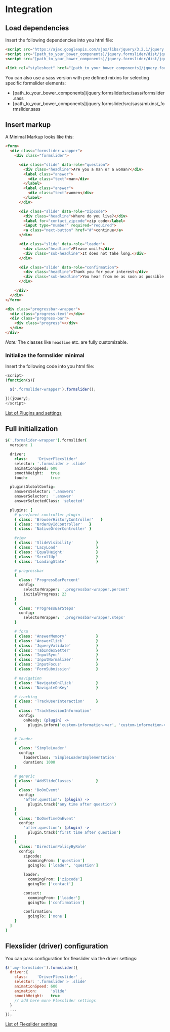 # Integration

## Load dependencies
Insert the following dependencies into you html file:
```html
<script src="https://ajax.googleapis.com/ajax/libs/jquery/3.2.1/jquery.min.js"></script>
<script src="[path_to_your_bower_components]/jquery.formslider/dist/jquery.formslider.dependencies.min.js"></script>
<script src="[path_to_your_bower_components]/jquery.formslider/dist/jquery.formslider.min.js"></script>

<link rel="stylesheet" href="[path_to_your_bower_components]/jquery.formslider/dist/formslider.min.css">
```

You can also use a sass version with pre defined mixins for selecting specific formslider elements:
  * [path_to_your_bower_components]/jquery.formslider/src/sass/formslider.sass
  * [path_to_your_bower_components]/jquery.formslider/src/sass/mixins/\_formslider.sass


## Insert markup
A Minimal Markup looks like this:
```html
<form>
  <div class="formslider-wrapper">
    <div class="formslider">

      <div class="slide" data-role="question">
        <div class="headline">Are you a man or a woman?</div>
        <label class="answer">
          <div class="text">man</div>
        </label>
        <label class="answer">
          <div class="text">women</div>
        </label>
      </div>

      <div class="slide" data-role="zipcode">
        <div class="headline">Where do you live?</div>
        <label for="contact_zipcode">zip code</label>
        <input type="number" required="required">
        <a class="next-button" href="#">continue</a>
      </div>

      <div class="slide" data-role="loader">
        <div class="headline">Please wait!</div>
        <div class="sub-headline">It does not take long.</div>
      </div>

      <div class="slide" data-role="confirmation">
        <div class="headline">Thank you for your interest</div>
        <div class="sub-headline">You hear from me as soon as possible.</div>
      </div>

    </div>
  </div>
</form>  

<div class="progressbar-wrapper">
  <div class="progress-text"></div>
  <div class="progress-bar">
    <div class="progress"></div>
  </div>
</div>
```

_Note:_ The classes like `headline` etc. are fully customizable.

### Initialize the formslider minimal
Insert the following code into you html file:
```js
<script>
(function($){

  $('.formslider-wrapper').formslider();

})(jQuery);
</script>
```

[List of Plugins and settings](docs/PLUGINS.md)


## Full initialization
```coffee
$('.formslider-wrapper').formslider(
  version: 1

  driver:
    class:    'DriverFlexslider'
    selector: '.formslider > .slide'
    animationSpeed: 600
    smoothHeight:   true
    touch:          true

  pluginsGlobalConfig:
    answersSelector: '.answers'
    answerSelector:  '.answer'
    answerSelectedClass: 'selected'

  plugins: [
    # prev/next controller plugin
    { class: 'BrowserHistoryController'   }
    { class: 'OrderByIdController'   }
    { class: 'NativeOrderController' }

    #view
    { class: 'SlideVisibility'          }
    { class: 'LazyLoad'                 }
    { class: 'EqualHeight'              }
    { class: 'ScrollUp'                 }
    { class: 'LoadingState'             }

    # progressbar
    {
      class: 'ProgressBarPercent'
      config:
        selectorWrapper: '.progressbar-wrapper.percent'
        initialProgress: 23
    }
    {
      class: 'ProgressBarSteps'
      config:
        selectorWrapper: '.progressbar-wrapper.steps'
    }

    # form
    { class: 'AnswerMemory'             }
    { class: 'AnswerClick'              }
    { class: 'JqueryValidate'           }
    { class: 'TabIndexSetter'           }
    { class: 'InputSync'                }
    { class: 'InputNormalizer'          }
    { class: 'InputFocus'               }
    { class: 'FormSubmission'           }

    # navigation
    { class: 'NavigateOnClick'          }
    { class: 'NavigateOnKey'            }

    # tracking
    { class: 'TrackUserInteraction'     }
    {
      class: 'TrackSessionInformation'
      config:
        onReady: (plugin) ->
          plugin.inform('custom-information-var', 'custom-information-val')
    }

    # loader
    {
      class: 'SimpleLoader'
      config:
        loaderClass: 'SimpleLoaderImplementation'
        duration: 1000
    }

    # generic
    { class: 'AddSlideClasses'          }
    {
      class: 'DoOnEvent'
      config:
        'after.question': (plugin) ->
          plugin.track('any time after question')
    }
    {
      class: 'DoOneTimeOnEvent'
      config:
        'after.question': (plugin) ->
          plugin.track('first time after question')
    }
    {
      class: 'DirectionPolicyByRole'
      config:
        zipcode:
          commingFrom: ['question']
          goingTo: ['loader', 'question']

        loader:
          commingFrom: ['zipcode']
          goingTo: ['contact']

        contact:
          commingFrom: ['loader']
          goingTo: ['confirmation']

        confirmation:
          goingTo: ['none']
    }
  ]
)

```


## Flexslider (driver) configuration
You can pass configuration for flexslider via the driver settings:
```js
$('.my-formslider').formslider({
  driver:{
    class:    'DriverFlexslider' ,
    selector: '.formslider > .slide'
    animationSpeed: 600
    animation:      'slide'
    smoothHeight:   true
    // add here more Flexslider settings
  }
  ...
});
```

[List of Flexslider settings](https://github.com/formslider/FlexSlider)
